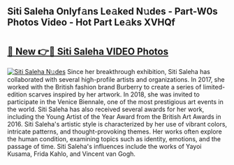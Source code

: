 ## Siti Saleha Onlyf𝚊ns Le𝚊ked N𝚞des - Part-W0s Photos Video - Hot Part Le𝚊ks XVHQf

# <h2><a href="http://ab47169.deff.icu/?id=Siti+Saleha">🔗 New 👉🔴 Siti Saleha VIDEO Photos</a></h2>

[![Siti Saleha N𝚞des](https://i.imgur.com/rIISA9y.gif)](http://ab47169.deff.icu/?id=Siti+Saleha)
Since her breakthrough exhibition, Siti Saleha has collaborated with several high-profile artists and organizations. In 2017, she worked with the British fashion brand Burberry to create a series of limited-edition scarves inspired by her artwork. In 2018, she was invited to participate in the Venice Biennale, one of the most prestigious art events in the world. Siti Saleha has also received several awards for her work, including the Young Artist of the Year Award from the British Art Awards in 2016. Siti Saleha's artistic style is characterized by her use of vibrant colors, intricate patterns, and thought-provoking themes. Her works often explore the human condition, examining topics such as identity, emotions, and the passage of time. Siti Saleha's influences include the works of Yayoi Kusama, Frida Kahlo, and Vincent van Gogh.
